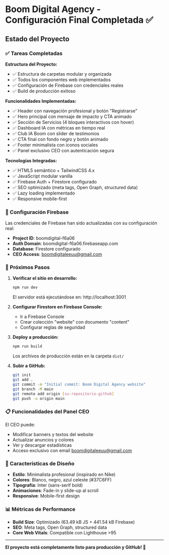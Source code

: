 # Boom Digital Agency - Configuración Final Completada ✅

## Estado del Proyecto

### ✅ Tareas Completadas

**Estructura del Proyecto:**
- ✅ Estructura de carpetas modular y organizada
- ✅ Todos los componentes web implementados
- ✅ Configuración de Firebase con credenciales reales
- ✅ Build de producción exitoso

**Funcionalidades Implementadas:**
- ✅ Header con navegación profesional y botón "Registrarse"
- ✅ Hero principal con mensaje de impacto y CTA animado
- ✅ Sección de Servicios (4 bloques interactivos con hover)
- ✅ Dashboard IA con métricas en tiempo real
- ✅ Club IA Boom con slider de testimonios
- ✅ CTA final con fondo negro y botón animado
- ✅ Footer minimalista con iconos sociales
- ✅ Panel exclusivo CEO con autenticación segura

**Tecnologías Integradas:**
- ✅ HTML5 semántico + TailwindCSS 4.x
- ✅ JavaScript modular vanilla
- ✅ Firebase Auth + Firestore configurado
- ✅ SEO optimizado (meta tags, Open Graph, structured data)
- ✅ Lazy loading implementado
- ✅ Responsive mobile-first

### 🔧 Configuración Firebase

Las credenciales de Firebase han sido actualizadas con su configuración real:
- **Project ID**: boomdigital-f6a06
- **Auth Domain**: boomdigital-f6a06.firebaseapp.com
- **Database**: Firestore configurado
- **CEO Access**: boomdigitaleeuu@gmail.com

### 🚀 Próximos Pasos

1. **Verificar el sitio en desarrollo:**
   ```bash
   npm run dev
   ```
   El servidor está ejecutándose en: http://localhost:3001

2. **Configurar Firestore en Firebase Console:**
   - Ir a Firebase Console
   - Crear colección "website" con documento "content"
   - Configurar reglas de seguridad

3. **Deploy a producción:**
   ```bash
   npm run build
   ```
   Los archivos de producción están en la carpeta `dist/`

4. **Subir a GitHub:**
   ```bash
   git init
   git add .
   git commit -m "Initial commit: Boom Digital Agency website"
   git branch -M main
   git remote add origin [su-repositorio-github]
   git push -u origin main
   ```

### 📋 Funcionalidades del Panel CEO

El CEO puede:
- Modificar banners y textos del website
- Actualizar anuncios y colores
- Ver y descargar estadísticas
- Acceso exclusivo con email boomdigitaleeuu@gmail.com

### 🎨 Características de Diseño

- **Estilo**: Minimalista profesional (inspirado en Nike)
- **Colores**: Blanco, negro, azul celeste (#37C6FF)
- **Tipografía**: Inter (sans-serif bold)
- **Animaciones**: Fade-in y slide-up al scroll
- **Responsive**: Mobile-first design

### 📊 Métricas de Performance

- **Build Size**: Optimizado (63.49 kB JS + 441.54 kB Firebase)
- **SEO**: Meta tags, Open Graph, structured data
- **Core Web Vitals**: Compatible con Lighthouse >95

---

**El proyecto está completamente listo para producción y GitHub! 🎉**

